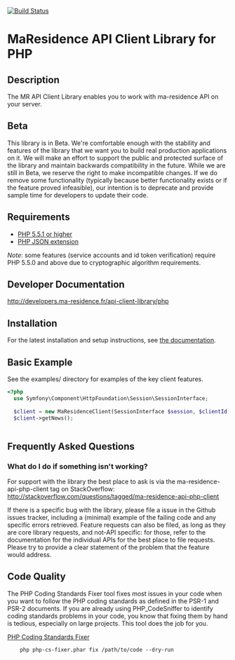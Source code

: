 [![Build Status](https://travis-ci.org/google/google-api-php-client.svg)](https://travis-ci.org/google/google-api-php-client)

# MaResidence API Client Library for PHP #

## Description ##
The MR API Client Library enables you to work with ma-residence API on your server.

## Beta ##
This library is in Beta. We're comfortable enough with the stability and features of the library that we want you to build real production applications on it. We will make an effort to support the public and protected surface of the library and maintain backwards compatibility in the future. While we are still in Beta, we reserve the right to make incompatible changes. If we do remove some functionality (typically because better functionality exists or if the feature proved infeasible), our intention is to deprecate and provide sample time for developers to update their code.

## Requirements ##
* [PHP 5.5.1 or higher](http://www.php.net/)
* [PHP JSON extension](http://php.net/manual/en/book.json.php)

*Note*: some features (service accounts and id token verification) require PHP 5.5.0 and above due to cryptographic algorithm requirements. 

## Developer Documentation ##
http://developers.ma-residence.fr/api-client-library/php

## Installation ##

For the latest installation and setup instructions, see [the documentation](https://developers.ma-residence.fr/api-client-library/php/start/installation).

## Basic Example ##
See the examples/ directory for examples of the key client features.
```PHP
<?php
  use Symfony\Component\HttpFoundation\Session\SessionInterface;
  
  $client = new MaResidenceClient(SessionInterface $session, $clientId, $clientSecret, $username, $password);
  $client->getNews();
  
```

## Frequently Asked Questions ##

### What do I do if something isn't working? ###

For support with the library the best place to ask is via the  ma-residence-api-php-client tag on StackOverflow: http://stackoverflow.com/questions/tagged/ma-residence-api-php-client

If there is a specific bug with the library, please file a issue in the Github issues tracker, including a (minimal) example of the failing code and any specific errors retrieved. Feature requests can also be filed, as long as they are core library requests, and not-API specific: for those, refer to the documentation for the individual APIs for the best place to file requests. Please try to provide a clear statement of the problem that the feature would address.

## Code Quality ##

The PHP Coding Standards Fixer tool fixes most issues in your code when you want to follow the PHP coding standards as defined in the PSR-1 and PSR-2 documents.
If you are already using PHP_CodeSniffer to identify coding standards problems in your code, you know that fixing them by hand is tedious, especially on large projects. This tool does the job for you.

[PHP Coding Standards Fixer](http://cs.sensiolabs.org/)

        php php-cs-fixer.phar fix /path/to/code --dry-run
